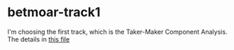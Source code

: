 # betmoar-track1
I'm choosing the first track, which is the Taker-Maker Component Analysis. The details in [this file](./taker-maker-component-analysis.md)
